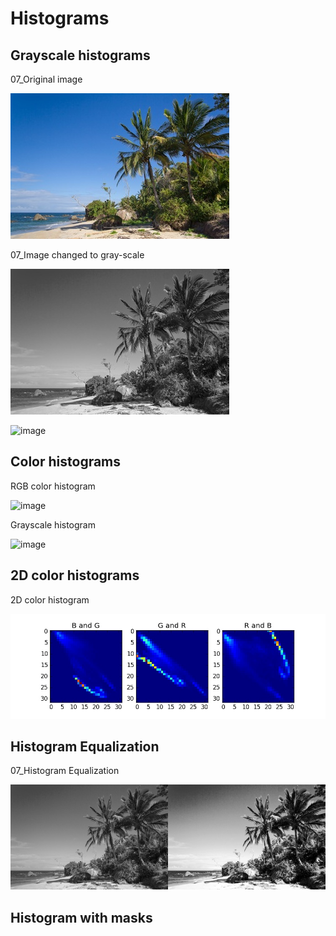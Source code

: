 # Histograms
## Grayscale histograms
07_Original image

![image](../output/07_Original_image.jpg)

07_Image changed to gray-scale

![image](../output/07_Image_changed_to_gray-scale.jpg)

![image](output/07_histogram.jpg)

## Color histograms
RGB color histogram

![image](+../output/07_RGB_color_histogram.jpg)

Grayscale histogram

![image](+../output/07_Grayscale_histogram.jpg)

## 2D color histograms
2D color histogram

![image](../output/2D_color_histogram.jpg)

## Histogram Equalization
07_Histogram Equalization

![image](../output/07_Histogram_Equalization.jpg)

## Histogram with masks
